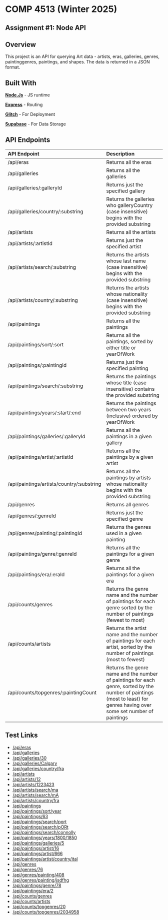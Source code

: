 # COMP 4513 (Winter 2025)

## Assignment #1: Node API

## Overview
This project is an API for querying Art data - artists, eras, galleries, genres,
paintinggenres, paintings, and shapes. The data is returned in a JSON format. 

## Built With
[**Node.Js**](https://nodejs.org/en) - JS runtime

[**Express**](https://expressjs.com) - Routing

[**Glitch**](https://glitch.com) - For Deployment

[**Supabase**](https://supabase.com) - For Data Storage

## API Endpoints
| API Endpoint | Description |
| :-- | :---------- |
| /api/eras | Returns all the eras | 
| /api/galleries | Returns all the galleries |
| /api/galleries/:galleryId | Returns just the specified gallery |
| /api/galleries/country/:substring | Returns the galleries who galleryCountry (case insensitive) begins with the provided substring |
| /api/artists | Returns all the artists | 
| /api/artists/:artistId | Returns just the specified artist | 
| /api/artists/search/:substring | Returns the artists whose last name (case insensitive) begins with the provided substring | 
| /api/artists/country/:substring | Returns the artists whose nationality (case insensitive) begins with the provided substring | 
| /api/paintings | Returns all the paintings | 
| /api/paintings/sort/:sort | Returns all the paintings, sorted by either title or yearOfWork | 
| /api/paintings/:paintingId | Returns just the specified painting | 
| /api/paintings/search/:substring | Returns the paintings whose title (case insensitive) contains the provided substring | 
| /api/paintings/years/:start/:end | Returns the paintings between two years (inclusive) ordered by yearOfWork |
| /api/paintings/galleries/:galleryId | Returns all the paintings in a given gallery |
| /api/paintings/artist/:artistId | Returns all the paintings by a given artist |
| /api/paintings/artists/country/:substring | Returns all the paintings by artists whose nationality begins with the provided substring | 
| /api/genres | Returns all genres |
| /api/genres/:genreId | Returns just the specified genre |
| /api/genres/painting/:paintingId | Returns the genres used in a given painting |
| /api/paintings/genre/:genreId | Returns all the paintings for a given genre |
| /api/paintings/era/:eraId | Returns all the paintings for a given era |
| /api/counts/genres | Returns the genre name and the number of paintings for each genre sorted by the number of paintings (fewest to most) | 
| /api/counts/artists | Returns the artist name and the number of paintings for each artist, sorted by the number of paintings (most to fewest) |
| /api/counts/topgenres/:paintingCount | Returns the genre name and the number of paintings for each genre, sorted by the number of paintings (most to least) for genres having over some set number of paintings |

## Test Links
- [/api/eras](https://chain-understood-teller.glitch.me/api/eras)
- [/api/galleries](https://chain-understood-teller.glitch.me/api/galleries)
- [/api/galleries/30](https://chain-understood-teller.glitch.me/api/galleries/30)
- [/api/galleries/Calgary](https://chain-understood-teller.glitch.me/api/galleries/Calgary)
- [/api/galleries/country/fra](https://chain-understood-teller.glitch.me/api/galleries/country/fra)
- [/api/artists](https://chain-understood-teller.glitch.me/api/artists)
- [/api/artists/12](https://chain-understood-teller.glitch.me/api/artists/12)
- [/api/artists/1223423](https://chain-understood-teller.glitch.me/api/artists/1223423)
- [/api/artists/search/ma](https://chain-understood-teller.glitch.me/api/artists/search/ma)
- [/api/artists/search/mA](https://chain-understood-teller.glitch.me/api/artists/search/mA)
- [/api/artists/country/fra](https://chain-understood-teller.glitch.me/api/artists/country/fra)
- [/api/paintings](https://chain-understood-teller.glitch.me/api/paintings)
- [/api/paintings/sort/year](https://chain-understood-teller.glitch.me/api/paintings/sort/year)
- [/api/paintings/63](https://chain-understood-teller.glitch.me/api/paintings/63)
- [/api/paintings/search/port](https://chain-understood-teller.glitch.me/api/paintings/search/port)
- [/api/paintings/search/pORt](https://chain-understood-teller.glitch.me/api/paintings/search/pORt)
- [/api/paintings/search/connolly](https://chain-understood-teller.glitch.me/api/paintings/search/connolly)
- [/api/paintings/years/1800/1850](https://chain-understood-teller.glitch.me/api/paintings/years/1800/1850)
- [/api/paintings/galleries/5](https://chain-understood-teller.glitch.me/api/paintings/galleries/5)
- [/api/paintings/artist/16](https://chain-understood-teller.glitch.me/api/paintings/artist/16)
- [/api/paintings/artist/666](https://chain-understood-teller.glitch.me/api/paintings/artist/666)
- [/api/paintings/artist/country/ital](https://chain-understood-teller.glitch.me/api/paintings/artist/country/ital)
- [/api/genres](https://chain-understood-teller.glitch.me/api/genres)
- [/api/genres/76](https://chain-understood-teller.glitch.me/api/genres/76)
- [/api/genres/painting/408](https://chain-understood-teller.glitch.me/api/genres/painting/408)
- [/api/genres/painting/jsdfhg](https://chain-understood-teller.glitch.me/api/genres/painting/jsdfhg)
- [/api/paintings/genre/78](https://chain-understood-teller.glitch.me/api/paintings/genre/78)
- [/api/paintings/era/2](https://chain-understood-teller.glitch.me/api/paintings/era/2)
- [/api/counts/genres](https://chain-understood-teller.glitch.me/api/counts/genres)
- [/api/counts/artists](https://chain-understood-teller.glitch.me/api/counts/artists)
- [/api/counts/topgenres/20](https://chain-understood-teller.glitch.me/api/counts/topgenres/20)
- [/api/counts/topgenres/2034958](https://chain-understood-teller.glitch.me/api/counts/topgenres/2034958)



